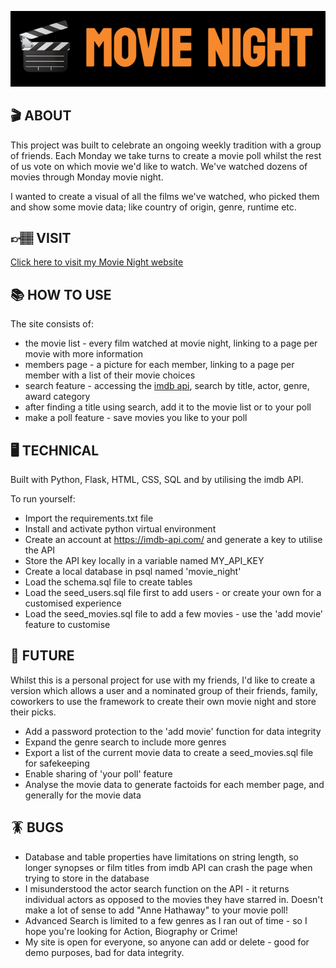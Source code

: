 ![title](./static/images/title.jpeg)

## 🎬 ABOUT
This project was built to celebrate an ongoing weekly tradition with a group of friends.
Each Monday we take turns to create a movie poll whilst the rest of us vote on which movie we'd like to watch. We've watched dozens of movies through Monday movie night.

I wanted to create a visual of all the films we've watched, who picked them and show some movie data; like country of origin, genre, runtime etc.

## 👉🏽 VISIT
[Click here to visit my Movie Night website](https://thawing-woodland-36245.herokuapp.com/)

## 📚 HOW TO USE 

The site consists of:
+ the movie list - every film watched at movie night, linking to a page per movie with more information
+ members page - a picture for each member, linking to a page per member with a list of their movie choices
+ search feature - accessing the [imdb api](https://imdb-api.com/), search by title, actor, genre, award category
+ after finding a title using search, add it to the movie list or to your poll
+ make a poll feature - save movies you like to your poll


## 🖥 TECHNICAL
Built with Python, Flask, HTML, CSS, SQL and by utilising the imdb API.

To run yourself:
+ Import the requirements.txt file
+ Install and activate python virtual environment
+ Create an account at https://imdb-api.com/ and generate a key to utilise the API
+ Store the API key locally in a variable named MY_API_KEY
+ Create a local database in psql named 'movie_night'
+ Load the schema.sql file to create tables
+ Load the seed_users.sql file first to add users - or create your own for a customised experience
+ Load the seed_movies.sql file to add a few movies - use the 'add movie' feature to customise 


## 🤖 FUTURE
Whilst this is a personal project for use with my friends, I'd like to create a version which allows a user and a nominated group of their friends, family, coworkers to use the framework to create their own movie night and store their picks.

+ Add a password protection to the 'add movie' function for data integrity
+ Expand the genre search to include more genres
+ Export a list of the current movie data to create a seed_movies.sql file for safekeeping
+ Enable sharing of 'your poll' feature
+ Analyse the movie data to generate factoids for each member page, and generally for the movie data


## 🪳 BUGS

+ Database and table properties have limitations on string length, so longer synopses or film titles from imdb API can crash the page when trying to store in the database
+ I misunderstood the actor search function on the API - it returns individual actors as opposed to the movies they have starred in. Doesn't make a lot of sense to add "Anne Hathaway" to your movie poll!
+ Advanced Search is limited to a few genres as I ran out of time - so I hope you're looking for Action, Biography or Crime!
+ My site is open for everyone, so anyone can add or delete - good for demo purposes, bad for data integrity.


